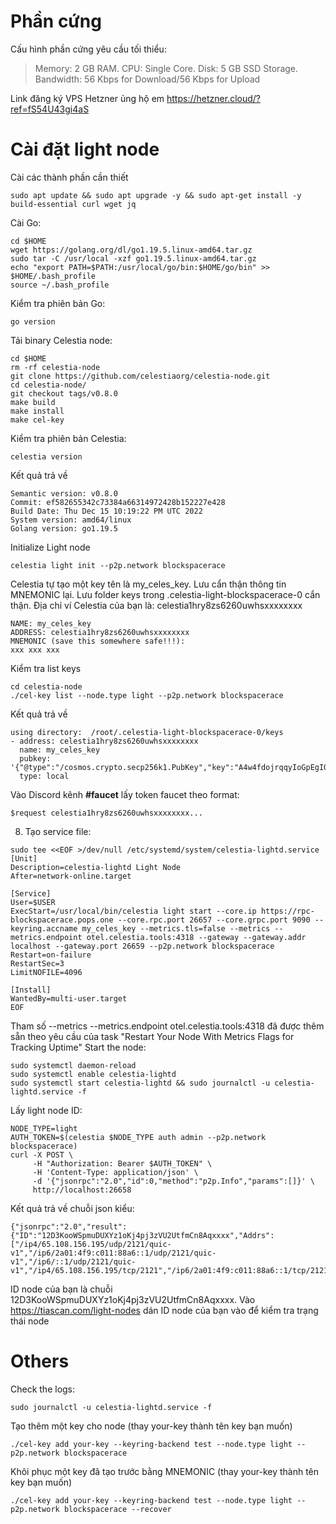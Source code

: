# Phần cứng
Cấu hình phần cứng yêu cầu tối thiểu:
>Memory: 2 GB RAM. CPU: Single Core. Disk: 5 GB SSD Storage. Bandwidth: 56 Kbps for Download/56 Kbps for Upload

  Link đăng ký VPS Hetzner ủng hộ em https://hetzner.cloud/?ref=fS54U43gi4aS 

# Cài đặt light node
Cài các thành phần cần thiết
```
sudo apt update && sudo apt upgrade -y && sudo apt-get install -y build-essential curl wget jq
```
Cài Go:
```
cd $HOME
wget https://golang.org/dl/go1.19.5.linux-amd64.tar.gz
sudo tar -C /usr/local -xzf go1.19.5.linux-amd64.tar.gz
echo "export PATH=$PATH:/usr/local/go/bin:$HOME/go/bin" >> $HOME/.bash_profile
source ~/.bash_profile
```
Kiểm tra phiên bản Go: 
```
go version
```

Tải binary Celestia node:
```
cd $HOME 
rm -rf celestia-node 
git clone https://github.com/celestiaorg/celestia-node.git 
cd celestia-node/ 
git checkout tags/v0.8.0 
make build 
make install 
make cel-key
```
Kiểm tra phiên bản Celestia:
```
celestia version
```
Kết quả trả về
```
Semantic version: v0.8.0 
Commit: ef582655342c73384a66314972428b152227e428 
Build Date: Thu Dec 15 10:19:22 PM UTC 2022 
System version: amd64/linux 
Golang version: go1.19.5 
```

Initialize Light node
```
celestia light init --p2p.network blockspacerace
```
Celestia tự tạo một key tên là my_celes_key. Lưu cẩn thận thông tin MNEMONIC lại. Lưu folder keys trong .celestia-light-blockspacerace-0 cẩn thận.
Địa chỉ ví Celestia của bạn là: celestia1hry8zs6260uwhsxxxxxxxx
```
NAME: my_celes_key
ADDRESS: celestia1hry8zs6260uwhsxxxxxxxx
MNEMONIC (save this somewhere safe!!!): 
xxx xxx xxx
```
Kiểm tra list keys
```
cd celestia-node
./cel-key list --node.type light --p2p.network blockspacerace
```
Kết quả trả về
```
using directory:  /root/.celestia-light-blockspacerace-0/keys
- address: celestia1hry8zs6260uwhsxxxxxxxx
  name: my_celes_key
  pubkey: '{"@type":"/cosmos.crypto.secp256k1.PubKey","key":"A4w4fdojrqqyIoGpEgIQg2xDxxxx"}'
  type: local
```
Vào Discord kênh **#faucet** lấy token faucet theo format:
```
$request celestia1hry8zs6260uwhsxxxxxxxx...
```  
8) Tạo service file:
```
sudo tee <<EOF >/dev/null /etc/systemd/system/celestia-lightd.service
[Unit]
Description=celestia-lightd Light Node
After=network-online.target
 
[Service]
User=$USER
ExecStart=/usr/local/bin/celestia light start --core.ip https://rpc-blockspacerace.pops.one --core.rpc.port 26657 --core.grpc.port 9090 --keyring.accname my_celes_key --metrics.tls=false --metrics --metrics.endpoint otel.celestia.tools:4318 --gateway --gateway.addr localhost --gateway.port 26659 --p2p.network blockspacerace
Restart=on-failure
RestartSec=3
LimitNOFILE=4096
 
[Install]
WantedBy=multi-user.target
EOF
```
Tham số --metrics --metrics.endpoint otel.celestia.tools:4318 đã được thêm sẵn theo yêu cầu của task "Restart Your Node With Metrics Flags for Tracking Uptime"
Start the node:
```
sudo systemctl daemon-reload
sudo systemctl enable celestia-lightd
sudo systemctl start celestia-lightd && sudo journalctl -u celestia-lightd.service -f
```

Lấy light node ID:
```
NODE_TYPE=light
AUTH_TOKEN=$(celestia $NODE_TYPE auth admin --p2p.network blockspacerace)
curl -X POST \
     -H "Authorization: Bearer $AUTH_TOKEN" \
     -H 'Content-Type: application/json' \
     -d '{"jsonrpc":"2.0","id":0,"method":"p2p.Info","params":[]}' \
     http://localhost:26658
 ```   
Kết quả trả về chuỗi json kiểu:
```
{"jsonrpc":"2.0","result":{"ID":"12D3KooWSpmuDUXYz1oKj4pj3zVU2UtfmCn8Aqxxxx","Addrs":["/ip4/65.108.156.195/udp/2121/quic-v1","/ip6/2a01:4f9:c011:88a6::1/udp/2121/quic-v1","/ip6/::1/udp/2121/quic-v1","/ip4/65.108.156.195/tcp/2121","/ip6/2a01:4f9:c011:88a6::1/tcp/2121","/ip6/::1/tcp/2121"]},"id":0}
```
ID node của bạn là chuỗi 12D3KooWSpmuDUXYz1oKj4pj3zVU2UtfmCn8Aqxxxx.
Vào https://tiascan.com/light-nodes dán ID node của bạn vào để kiểm tra trạng thái node

# Others
Check the logs:
```
sudo journalctl -u celestia-lightd.service -f
```
Tạo thêm một key cho node (thay your-key thành tên key bạn muốn)
```
./cel-key add your-key --keyring-backend test --node.type light --p2p.network blockspacerace
```
Khôi phục một key đã tạo trước bằng MNEMONIC (thay your-key thành tên key bạn muốn)
```
./cel-key add your-key --keyring-backend test --node.type light --p2p.network blockspacerace --recover
